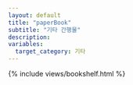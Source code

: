 ```yaml
---
layout: default
title: "paperBook"
subtitle: "기타 간행물"
description:
variables:
  target_category: 기타
---
```



{% include views/bookshelf.html %}

